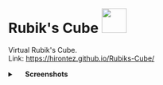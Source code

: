 # Rubik's Cube <img class="thumb-image loaded" data-src="https://images.squarespace-cdn.com/content/v1/54179d62e4b0af003a219a13/1460213096632-1E5OXTNVBOFPFAPQUXFX/image-asset.gif" data-image="https://images.squarespace-cdn.com/content/v1/54179d62e4b0af003a219a13/1460213096632-1E5OXTNVBOFPFAPQUXFX/image-asset.gif" data-image-dimensions="420x420" data-image-focal-point="0.5,0.5" alt="" data-load="false" data-image-id="57091567e707eb206415cf85" data-type="image" data-image-resolution="750w" src="https://images.squarespace-cdn.com/content/v1/54179d62e4b0af003a219a13/1460213096632-1E5OXTNVBOFPFAPQUXFX/image-asset.gif?format=750w" width="50px">
Virtual Rubik's Cube. <br>
Link: https://hirontez.github.io/Rubiks-Cube/
<details>
  <summary><img src="https://www.svgrepo.com/show/138879/photo-camera.svg" width="15px"/> <b>Screenshots</b></summary>
  <img src="https://i.ibb.co/pns5Zp9/Screenshot-5.png" alt="Screenshot-5" border="0">
  <img src="https://i.ibb.co/HttMB4x/Screenshot-4.png" alt="Screenshot-4" border="0">
</details>